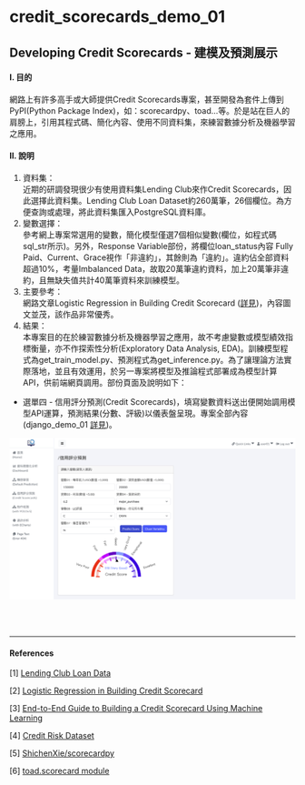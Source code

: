 # **credit_scorecards_demo_01**


## **Developing Credit Scorecards - 建模及預測展示**

#### **Ⅰ. 目的** 
網路上有許多高手或大師提供Credit Scorecards專案，甚至開發為套件上傳到PyPI(Python Package Index)，如：scorecardpy、toad…等。於是站在巨人的肩膀上，引用其程式碼、簡化內容、使用不同資料集，來練習數據分析及機器學習之應用。 

#### **Ⅱ. 說明**
1. 資料集：<br>
近期的研調發現很少有使用資料集Lending Club來作Credit Scorecards，因此選擇此資料集。Lending Club Loan Dataset約260萬筆，26個欄位。為方便查詢或處理，將此資料集匯入PostgreSQL資料庫。<br>
2. 變數選擇：<br>
參考網上專案常選用的變數，簡化模型僅選7個相似變數(欄位，如程式碼sql_str所示)。另外，Response Variable部份，將欄位loan_status內容 Fully Paid、Current、Grace視作「非違約」，其餘則為「違約」。違約佔全部資料超過10%，考量Imbalanced Data，故取20萬筆違約資料，加上20萬筆非違約，且無缺失值共計40萬筆資料來訓練模型。<br>
3. 主要參考：<br>
網路文章Logistic Regression in Building Credit Scorecard ([詳見](<https://medium.com/@rachmanto.rian/logistic-regression-in-building-credit-scorecard-924bece9f953>))，內容圖文並茂，該作品非常優秀。<br>
4. 結果：<br>
本專案目的在於練習數據分析及機器學習之應用，故不考慮變數或模型績效指標衡量，亦不作探索性分析(Exploratory Data Analysis, EDA)。訓練模型程式為get_train_model.py、預測程式為get_inference.py。為了讓理論方法實際落地，並且有效運用，於另一專案將模型及推論程式部署成為模型計算API，供前端網頁調用。部份頁面及說明如下：<br> 

- 選單四 - 信用評分預測(Credit Scorecards)，填寫變數資料送出便開始調用模型API運算，預測結果(分數、評級)以儀表盤呈現。專案全部內容 (django_demo_01 [詳見](<https://github.com/qinglian1105>))。

![avatar](./README_png/page_scorecard.png)

<br><br>

---
#### References

[1] [Lending Club Loan Data
](<https://www.kaggle.com/datasets/adarshsng/lending-club-loan-data-csv/data>)

[2] [Logistic Regression in Building Credit Scorecard](<https://medium.com/@rachmanto.rian/logistic-regression-in-building-credit-scorecard-924bece9f953>)

[3] [End-to-End Guide to Building a Credit Scorecard Using Machine Learning](<https://towardsdatascience.com/end-to-end-guide-to-building-a-credit-scorecard-using-machine-learning-6502d8bb765a>)

[4] [Credit Risk Dataset](<https://www.kaggle.com/datasets/laotse/credit-risk-dataset/code>)

[5] [ShichenXie/scorecardpy](<https://github.com/ShichenXie/scorecardpy>)


[6] [toad.scorecard module](<https://toad.readthedocs.io/en/stable/toad.scorecard.html>)